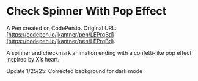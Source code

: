 # Check Spinner With Pop Effect

A Pen created on CodePen.io. Original URL: [https://codepen.io/jkantner/pen/LEPrqBd](https://codepen.io/jkantner/pen/LEPrqBd).

A spinner and checkmark animation ending with a confetti-like pop effect inspired by X’s heart.

Update 1/25/25: Corrected background for dark mode